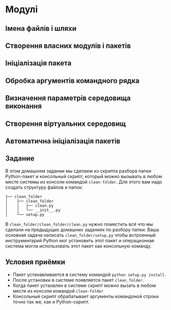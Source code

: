 # Модулі
## Імена файлів і шляхи
## Створення власних модулів і пакетів
## Ініціалізація пакета
## Обробка аргументів командного рядка
## Визначення параметрів середовища виконання
## Створення віртуальних середовищ
## Автоматична ініціалізація пакетів

## Задание

В этом домашнем задании мы сделаем из скрипта разбора папки Python-пакет и консольный скрипт, который можно вызывать
в любом месте системы из консоли командой `clean-folder`. Для этого вам надо создать структуру файлов и папок:
```
├── clean_folder
│    ├── clean_folder
│    │   ├── clean.py
│    │   └── __init__.py
│    └── setup.py

```
В `clean_folder/clean_folder/clean.py` нужно поместить всё что мы сделали на предыдущих домашних заданиях по разбору папки.
Ваша основная задача написать `clean_folder/setup.py` чтобы встроенный инструментарий Python мог установить этот пакет
и операционная система могла использовать этот пакет как консольную команду.

## Условия приёмки

* Пакет устанавливается в систему командой `python setup.py install`.
* После установки в системе появляется пакет `clean_folder`.
* Когда пакет устаовлен в системе скрипт можно вызать в любом месте из консоли командой `clean-folder`
* Консольный скрипт обрабатывает аргументы командоной строки точно так же, как и Python-скрипт.

